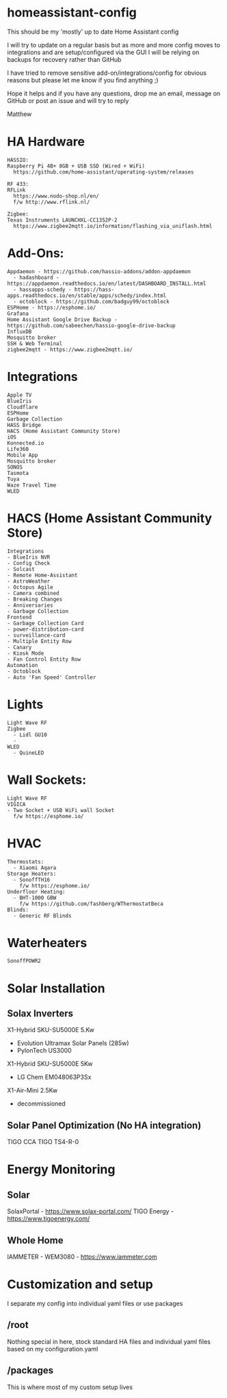 # homeassistant-config
This should be my 'mostly' up to date Home Assistant config

I will try to update on a regular basis but as more and more config moves to integrations and are setup/configured
via the GUI I will be relying on backups for recovery rather than GitHub

I have tried to remove sensitive add-on/integrations/config for obvious reasons but please let me know if you find anything ;)

Hope it helps and if you have any questions, drop me an email, message on GitHub or post an issue and will try to reply

Matthew

# HA Hardware
    HASSIO:
    Raspberry Pi 4B+ 8GB + USB SSD (Wired + WiFi)
      https://github.com/home-assistant/operating-system/releases

    RF 433:
    RFLink
      https://www.nodo-shop.nl/en/
      f/w http://www.rflink.nl/

    Zigbee:
    Texas Instruments LAUNCHXL-CC1352P-2
      https://www.zigbee2mqtt.io/information/flashing_via_uniflash.html

# Add-Ons:
    Appdaemon - https://github.com/hassio-addons/addon-appdaemon
      - hadashboard - https://appdaemon.readthedocs.io/en/latest/DASHBOARD_INSTALL.html
      - hassapps-schedy - https://hass-apps.readthedocs.io/en/stable/apps/schedy/index.html
      - octoblock - https://github.com/badguy99/octoblock
    ESPHome - https://esphome.io/
    Grafana
    Home Assistant Google Drive Backup - https://github.com/sabeechen/hassio-google-drive-backup
    InfluxDB
    Mosquitto broker
    SSH & Web Terminal
    zigbee2mqtt - https://www.zigbee2mqtt.io/

# Integrations
    Apple TV
    BlueIris
    Cloudflare
    ESPHome
    Garbage Collection
    HASS Bridge
    HACS (Home Assistant Community Store)
    iOS
    Konnected.io
    Life360
    Mobile App
    Mosquitto broker
    SONOS
    Tasmota
    Tuya
    Waze Travel Time
    WLED

# HACS (Home Assistant Community Store)
    Integrations
    - BlueIris NVR
    - Config Check
    - Solcast
    - Remote Home-Assistant
    - AstroWeather
    - Octopus Agile
    - Camera combined
    - Breaking Changes
    - Anniversaries
    - Garbage Collection
    Frontend
    - Garbage Collection Card
    - power-distribution-card
    - surveillance-card
    - Multiple Entity Row
    - Canary
    - Kiosk Mode
    - Fan Control Entity Row
    Automation
    - Octoblock
    - Auto 'Fan Speed' Controller

# Lights
    Light Wave RF
    Zigbee
      - Lidl GU10
      -
    WLED
      - QuineLED

# Wall Sockets:
    Light Wave RF
    VIGICA
    - Two Socket + USB WiFi wall Socket
      f/w https://esphome.io/

# HVAC
    Thermostats:
      - Xiaomi Aqara
    Storage Heaters:
      - SonoffTH16
        f/w https://esphome.io/
    Underfloor Heating:
      - BHT-1000 GBW
        f/w https://github.com/fashberg/WThermostatBeca
    Blinds:
      - Generic RF Blinds

# Waterheaters
    SonoffPOWR2

# Solar Installation
## Solax Inverters
X1-Hybrid SKU-SU5000E 5.Kw
  - Evolution Ultramax Solar Panels (285w)
  - PylonTech US3000

X1-Hybrid SKU-SU5000E 5Kw
  - LG Chem EM048063P3Sx

X1-Air-Mini 2.5Kw
  - decommissioned

## Solar Panel Optimization (No HA integration)
TIGO CCA
TIGO TS4-R-0

# Energy Monitoring
## Solar
SolaxPortal - https://www.solax-portal.com/
TIGO Energy - https://www.tigoenergy.com/
## Whole Home
IAMMETER - WEM3080 - https://www.iammeter.com

# Customization and setup
I separate my config into individual yaml files or use packages

## /root
Nothing special in here, stock standard HA files and individual yaml files based on my configuration.yaml

## /packages
This is where most of my custom setup lives
